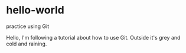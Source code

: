 # hello-world
practice using Git

Hello, I'm following a tutorial about how to use Git. Outside it's grey and cold and raining. 

